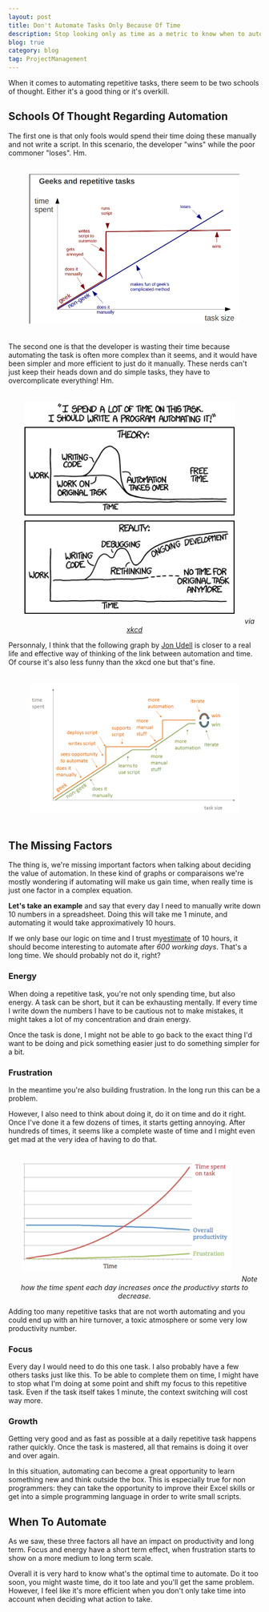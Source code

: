 ```yaml
---
layout: post
title: Don't Automate Tasks Only Because Of Time
description: Stop looking only as time as a metric to know when to automate. There are other factors such as focus, energy and frustration to take into account.
blog: true
category: blog
tag: ProjectManagement
---
```


When it comes to automating repetitive tasks, there seem to be two schools of thought. Either it's a good thing or it's overkill.

## Schools Of Thought Regarding Automation

The first one is that only fools would spend their time doing these manually and not write a script. In this scenario, the developer "wins" while the poor commoner "loses". Hm.

<div class="image-wrapper" style="text-align: center"><img src="/assets/blog/automation-win.png" alt="Automating daily tasks as a success" style="padding: 20px; width: 420px;"/></div>

The second one is that the developer is wasting their time because automating the task is often more complex than it seems, and it would have been simpler and more efficient to just do it manually. These nerds can't just keep their heads down and do simple tasks, they have to overcomplicate everything! Hm.

<div class="image-wrapper" style="text-align: center"><img src="/assets/blog/automation.png" alt="Automating tasks overkill" style="padding: 20px; width: 420px;"/><em>via <a href="https://xkcd.com/1319/">xkcd</a></em></div>

Personnaly, I think that the following graph by [Jon Udell][1] is closer to a real life and effective way of thinking of the link between automation and time. Of course it's also less funny than the xkcd one but that's fine.

<div class="image-wrapper" style="text-align: center"><img src="/assets/blog/automation-real-win.png" alt="Agility and iterating on automating tasks" style="padding: 20px; width: 420px;"/></em></div>

## The Missing Factors

The thing is, we're missing important factors when talking about deciding the value of automation. In these kind of graphs or comparaisons we're mostly wondering if automating will make us gain time, when really time is just one factor in a complex equation.

__Let's take an example__ and say that every day I need to manually write down 10 numbers in a spreadsheet. Doing this will take me 1 minute, and automating it would take approximatively 10 hours.

If we only base our logic on time and I trust my[estimate][2] of 10 hours, it should become interesting to automate after *600 working days*. That's a long time. We should probably not do it, right?

### Energy

When doing a repetitive task, you're not only spending time, but also energy. A task can be short, but it can be exhausting mentally. If every time I write down the numbers I have to be cautious not to make mistakes, it might takes a lot of my concentration and drain energy.

Once the task is done, I might not be able to go back to the exact thing I'd want to be doing and pick something easier just to do something simpler for a bit.

### Frustration

In the meantime you're also building frustration. In the long run this can be a problem.

However, I also need to think about doing it, do it on time and do it right. Once I've done it a few dozens of times, it starts getting annoying. After hundreds of times, it seems like a complete waste of time and I might even get mad at the very idea of having to do that.

<div class="image-wrapper" style="text-align: center"><img src="/assets/blog/frustration-productivity-automation.png" style="padding: 20px; width: 420px;" alt="Relation between automating tasks and frustration" /><em>Note how the time spent each day increases once the productivy starts to decrease.
</em></div>

Adding too many repetitive tasks that are not worth automating and you could end up with an hire turnover, a toxic atmosphere or some very low productivity number.

### Focus

Every day I would need to do this one task. I also probably have a few others tasks just like this. To be able to complete them on time, I might have to stop what I'm doing at some point and shift my focus to this repetitive task. Even if the task itself takes 1 minute, the context switching will cost way more. 

### Growth

Getting very good and as fast as possible at a daily repetitive task happens rather quickly. Once the task is mastered, all that remains is doing it over and over again.

In this situation, automating can become a great opportunity to learn something new and think outside the box. This is especially true for non programmers: they can take the opportunity to improve their Excel skills or get into a simple programming language in order to write small scripts.

## When To Automate

As we saw, these three factors all have an impact on productivity and long term. Focus and energy have a short term effect, when frustration starts to show on a more medium to long term scale.

Overall it is very hard to know what's the optimal time to automate. Do it too soon, you might waste time, do it too late and you'll get the same problem. However, I feel like it's more efficient when you don't only take time into account when deciding what action to take.

[1]:	http://blog.jonudell.net/2012/01/09/another-way-to-think-about-geeks-and-repetitive-tasks/
[2]:	(/blog/2015/08/27/deadlines-estimates-software-startup/)